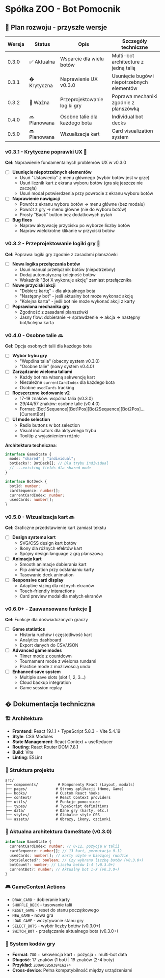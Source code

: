 # Spółka ZOO - Bot Pomocnik

## 🎯 Plan rozwoju - przyszłe wersje

| Wersja | Status       | Opis                          | Szczegóły techniczne                       |
| ------ | ------------ | ----------------------------- | ------------------------------------------ |
| 0.3.0  | ✅ Aktualna  | Wsparcie dla wielu botów      | Multi-bot architecture z jedną talią       |
| 0.3.1  | � Krytyczna  | Naprawienie UX v0.3.0         | Usunięcie bugów i niepotrzebnych elementów |
| 0.3.2  | 🎯 Ważna     | Przeprojektowanie logiki gry  | Poprawa mechaniki zgodnie z planszówką     |
| 0.4.0  | 🔜 Planowana | Osobne talie dla każdego bota | Individual bot decks                       |
| 0.5.0  | 🔜 Planowana | Wizualizacja kart             | Card visualization system                  |

### v0.3.1 - Krytyczne poprawki UX 🚨

**Cel**: Naprawienie fundamentalnych problemów UX w v0.3.0

- [ ] **Usunięcie niepotrzebnych elementów**
  - Usuń "Ustawienia" z menu głównego (wybór botów jest w grze)
  - Usuń licznik kart z ekranu wyboru botów (gra się jeszcze nie zaczęła)
  - Usuń modal potwierdzenia przy powrocie z ekranu wyboru botów
- [ ] **Naprawienie nawigacji**
  - Powrót z ekranu wyboru botów → menu główne (bez modalu)
  - Powrót z gry → menu główne (nie do wyboru botów)
  - Prosty "Back" button bez dodatkowych pytań
- [ ] **Bug fixes**
  - Napraw aktywację przycisku po wyborze liczby botów
  - Napraw wielokrotne klikanie w przyciski botów

### v0.3.2 - Przeprojektowanie logiki gry 🎯

**Cel**: Poprawa logiki gry zgodnie z zasadami planszówki

- [ ] **Nowa logika przełączania botów**
  - Usuń manual przełącznik botów (niepotrzebny)
  - Dodaj automatyczną kolejność botów
  - Wskaźnik "Bot X wykonuje akcję" zamiast przełącznika
- [ ] **Nowe przyciski akcji**
  - "Dobierz kartę" - dla aktualnego bota
  - "Następny bot" - jeśli aktualny bot może wykonać akcję
  - "Kolejna karta" - jeśli bot nie może wykonać akcji z karty
- [ ] **Poprawiona mechanika gry**
  - Zgodność z zasadami planszówki
  - Jasny flow: dobieranie → sprawdzenie → akcja → następny bot/kolejna karta

### v0.4.0 - Osobne talie 🔜

**Cel**: Opcja osobnych talii dla każdego bota

- [ ] **Wybór trybu gry**
  - "Wspólna talia" (obecny system v0.3.0)
  - "Osobne talie" (nowy system v0.4.0)
- [ ] **Zarządzanie wieloma taliami**
  - Każdy bot ma własną sekwencję kart
  - Niezależne `currentCardIndex` dla każdego bota
  - Osobne `usedCards` tracking
- [ ] **Rozszerzone kodowanie v2**
  - 17-19 znaków: wspólna talia (v0.3.0)
  - 29/44/57 znaków: osobne talie (v0.4.0)
  - Format: [Bot1Sequence][Bot1Pos][Bot2Sequence][Bot2Pos]...[CurrentBot]
- [ ] **UI mode selection**
  - Radio buttons w bot selection
  - Visual indicators dla aktywnego trybu
  - Tooltip z wyjaśnieniem różnic

**Architektura techniczna**:

```typescript
interface GameState {
  mode: "shared" | "individual";
  botDecks?: BotDeck[]; // Dla trybu individual
  // ...existing fields dla shared mode
}

interface BotDeck {
  botId: number;
  cardSequence: number[];
  currentCardIndex: number;
  usedCards: number[];
}
```

### v0.5.0 - Wizualizacja kart 🔜

**Cel**: Graficzne przedstawienie kart zamiast tekstu

- [ ] **Design systemu kart**
  - SVG/CSS design kart botów
  - Ikony dla różnych efektów kart
  - Spójny design language z grą planszową
- [ ] **Animacje kart**
  - Smooth animacje dobierania kart
  - Flip animation przy odsłanianiu karty
  - Tasowanie deck animation
- [ ] **Responsive card display**
  - Adaptive sizing dla różnych ekranów
  - Touch-friendly interactions
  - Card preview modal dla małych ekranów

### v0.6.0+ - Zaawansowane funkcje 🔮

**Cel**: Funkcje dla doświadczonych graczy

- [ ] **Game statistics**
  - Historia ruchów i częstotliwość kart
  - Analytics dashboard
  - Export danych do CSV/JSON
- [ ] **Advanced game modes**
  - Timer mode z countdown
  - Tournament mode z wieloma rundami
  - Practice mode z możliwością undo
- [ ] **Enhanced save system**
  - Multiple save slots (slot 1, 2, 3...)
  - Cloud backup integration
  - Game session replay

## � Dokumentacja techniczna

### 🏗️ Architektura

- **Frontend**: React 19.1.1 + TypeScript 5.8.3 + Vite 5.4.19
- **Style**: CSS Modules
- **State Management**: React Context + useReducer
- **Routing**: React Router DOM 7.8.1
- **Build**: Vite
- **Linting**: ESLint

### 📁 Struktura projektu

```
src/
├── components/         # Komponenty React (Layout, modals)
├── pages/             # Strony aplikacji (Home, Game)
├── hooks/             # Custom React hooks
├── context/           # React Context providers
├── utils/             # Funkcje pomocnicze
├── types/             # TypeScript definitions
├── data/              # Dane gry (karty, etc.)
├── styles/            # Globalne style CSS
└── assets/            # Obrazy, ikony, czcionki
```

### 🔧 Aktualna architektura GameState (v0.3.0)

```typescript
interface GameState {
  currentCardIndex: number; // 0-12, pozycja w talii
  cardSequence: number[]; // 13 kart, permutacja 0-12
  usedCards: number[]; // karty użyte w bieżącej rundzie
  botsSelected?: boolean; // Czy wybrano liczbę botów (v0.3.0+)
  botCount?: number; // Liczba botów 1-4 (v0.3.0+)
  currentBot?: number; // Aktualny bot 1-X (v0.3.0+)
}
```

### 🎮 GameContext Actions

- `DRAW_CARD` - dobieranie karty
- `SHUFFLE_DECK` - tasowanie talii
- `RESET_GAME` - reset do stanu początkowego
- `NEW_GAME` - nowa gra
- `LOAD_GAME` - wczytywanie stanu gry
- `SELECT_BOTS` - wybór liczby botów (v0.3.0+)
- `SWITCH_BOT` - przełączanie aktualnego bota (v0.3.0+)

### 💾 System kodów gry

- **Format**: `ZOO` + sekwencja kart + pozycja + multi-bot data
- **Długość**: 17 znaków (1 bot) | 19 znaków (2-4 boty)
- **Przykład**: `ZOOA0CB5938416274`
- **Cross-device**: Pełna kompatybilność między urządzeniami
